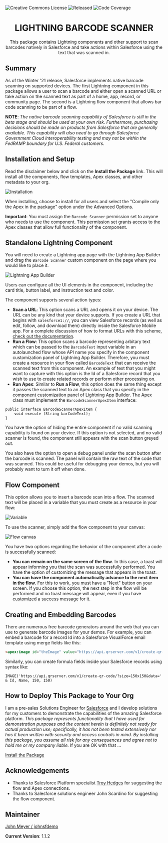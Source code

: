 ![Creative Commons License](https://img.shields.io/badge/license-Creative%20Commons-success) ![Released](https://img.shields.io/badge/status-Released-success) ![Code Coverage](https://img.shields.io/badge/code%20coverage-100%25-success)

<h1 align="center">LIGHTNING BARCODE SCANNER</h1>
<p align="center">
This package contains Lightning components and other support to scan barcodes natively in Salesforce and take actions within Salesforce using the text that was scanned in.
</p>

## Summary

As of the Winter '21 release, Salesforce implements native barcode scanning on supported devices. The first Lightning component in this package allows a user to scan a barcode and either open a scanned URL or take action on the scanned text as part of a home, app, record, or community page. The second is a Lightning flow component that allows bar code scanning to be part of a flow.

**NOTE**: *The native barcode scanning capability of Salesforce is still in the beta stage and should be used at your own risk. Furthermore, purchasing decisions should be made on products from Salesforce that are generally available. This capability will also need to go through Salesforce Government Cloud interoperability testing and may not be within the FedRAMP boundary for U.S. Federal customers.*

## Installation and Setup

Read the disclaimer below and click on the **Install the Package** link. This will install all the components, flow templates, Apex classes, and other metadata to your org.

![Installation](images/Installation.png)

When installing, choose to install for all users and select the "Compile only the Apex in the package" option under the Advanced Options.

**Important**: You must assign the `Barcode Scanner` permission set to anyone who needs to use the component. This permission set grants access to the Apex classes that allow full functionality of the component.

## Standalone Lightning Component

You will need to create a Lightning app page with the Lightning App Builder and drag the `Barcode Scanner` custom component on the page where you would like to place it.

![Lightning App Builder](images/Lightning_App_Builder.png)

Users can configure all the UI elements in the component, including the card title, button label, and instruction text and color.

The component supports several action types:

- **Scan a URL**: This option scans a URL and opens it on your device. The URL can be any kind that your device supports. If you create a URL that begins with `salesforce1://`, you can view Salesforce records (as well as edit, follow, and download them) directly inside the Salesforce Mobile app. For a complete discussion of how to format URLs with this scheme, [check out the documentation](https://resources.docs.salesforce.com/sfdc/pdf/salesforce1_url_schemes.pdf).
- **Run a Flow**: This option scans a barcode representing arbitary text which can be passed to the `BarcodeText` input variable in an autolaunched flow whose API name you specify in the component customization panel of Lightning App Builder. Therefore, you must create a resource in your flow called `BarcodeText` that can receive the scanned text from this component. An example of text that you might want to capture with this option is the Id of a Salesforce record that you wish to use to create related records or perform other processing on.
- **Run Apex**: Similar to **Run a Flow**, this option does the same thing except it passes the scanned text to an Apex class that you specify in the component customization panel of Lightning App Builder. The Apex class must implement the `BarcodeScannerApexItem` interface:

```apex
public interface BarcodeScannerApexItem {
    void execute (String barCodeText);
}
```

You have the option of hiding the entire component if no valid scanning capability is found on your device. If this option is not selected, and no valid scanner is found, the component still appears with the scan button greyed out.

You also have the option to open a debug panel under the scan button after the barcode is scanned. The panel will contain the raw text of the code that was scanned. This could be useful for debugging your demos, but you will probably want to turn it off when done.

## Flow Component

This option allows you to insert a barcode scan into a flow. The scanned text will be placed in a variable that you must create as a resource in your flow:

![Variable](images/Scanner_Text_Variable.png)

To use the scanner, simply add the flow component to your canvas:

![Flow canvas](images/Flow_Canvas.png)

You have two options regarding the behavior of the component after a code is successfully scanned:

- **You can remain on the same screen of the flow**. In this case, a toast will appear informing you that the scan was successfully performed. You have the option of customizing the message that appears in the toast.
- **You can have the component automatically advance to the next item in the flow**. For this to work, you must have a "Next" button on your screen. If you choose this option, the next step in the flow will be performed and no toast message will appear, even if you have customized a success message for it.

## Creating and Embedding Barcodes

There are numerous free barcode generators around the web that you can use to generate barcode images for your demos. For example, you can embed a barcode for a record Id into a Salesforce VisualForce email template using merge fields like this:

```html
<apex:image id="theImage" value="https://api.qrserver.com/v1/create-qr-code/?size=150x150&data={!Id}" width="150" height="150" />
```

Similarly, you can create formula fields inside your Salesforce records using syntax like:

```excel
IMAGE('https://api.qrserver.com/v1/create-qr-code/?size=150x150&data=' & Id, Name, 150, 150)
```

## How to Deploy This Package to Your Org

I am a pre-sales Solutions Engineer for [Salesforce](https://www.salesforce.com) and I develop solutions for my customers to demonstrate the capabilities of the amazing Salesforce platform. _This package represents functionality that I have used for demonstration purposes and the content herein is definitely not ready for actual production use; specifically, it has not been tested extensively nor has it been written with security and access controls in mind. By installing this package, you assume all risk for any consequences and agree not to hold me or my company liable._ If you are OK with that ...

[Install the Package](https://login.salesforce.com/packaging/installPackage.apexp?p0=04t2E000003ocF6QAI)

## Acknowledgements

- Thanks to Salesforce Platform specialist [Troy Hedges](https://github.com/thedges) for suggesting the flow and Apex connections.
- Thanks to Salesforce solutions engineer John Scardino for suggesting the flow component.

## Maintainer

[John Meyer / johnsfdemo](https://github.com/johnsfdemo)

**Current Version**: 1.1.2
